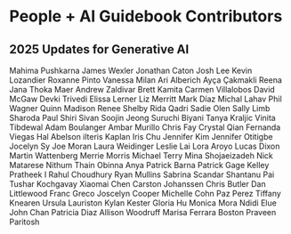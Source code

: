 # People + AI Guidebook Contributors

## 2025 Updates for Generative AI

Mahima Pushkarna
James Wexler
Jonathan Caton
Josh Lee
Kevin Lozandier
Roxanne Pinto
Vanessa Milan
Ari Alberich
Ayça Çakmakli
Reena Jana
Thoka Maer
Andrew Zaldivar
Brett Kamita
Carmen Villalobos
David McGaw
Devki Trivedi
Elissa Lerner
Liz Merritt
Mark Díaz
Michal Lahav
Phil Wagner
Quinn Madison
Renee Shelby
Rida Qadri
Sadie Olen
Sally Limb
Sharoda Paul
Shiri Sivan
Soojin Jeong
Suruchi Biyani
Tanya Kraljic
Vinita Tibdewal
Adam Boulanger
Ambar Murillo
Chris Fay
Crystal Qian
Fernanda Viegas
Hal Abelson
ilteris Kaplan
Iris Chu
Jennifer Kim
Jennifer Otitigbe
Jocelyn Sy
Joe Moran
Laura Weidinger
Leslie Lai
Lora Aroyo
Lucas Dixon
Martin Wattenberg
Merrie Morris
Michael Terry
Mina Shojaeizadeh
Nick Matarese
Nithum Thain
Obinna Anya
Patrick Barna
Patrick Gage Kelley
Pratheek I
Rahul Choudhury
Ryan Mullins
Sabrina Scandar
Shantanu Pai
Tushar Kochgavay
Xiaomai Chen
Carston Johanssen
Chris Butler
Dan Littlewood
Franc Greco
Joscelyn Cooper
Michelle Cohn
Paz Perez
Tiffany Knearen
Ursula Lauriston
Kylan Kester
Gloria Hu
Monica Mora
Ndidi Elue
John Chan
Patricia Diaz
Allison Woodruff
Marisa Ferrara Boston
Praveen Paritosh
